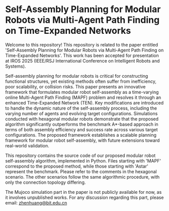 # Self-Assembly Planning for Modular Robots via Multi-Agent Path Finding on Time-Expanded Networks
Welcome to this repository! This repository is related to the paper entitled 'Self-Assembly Planning for Modular Robots via Multi-Agent Path Finding on Time-Expanded Networks'. This work has been accepted for presentation at IROS 2025 (IEEE/RSJ International Conference on Intelligent Robots and Systems).

Self-assembly planning for modular robots is critical for constructing functional structures, yet existing methods often suffer from inefficiency, poor scalability, or collision risks. This paper presents an innovative framework that formulates modular robot self-assembly as a time-varying online Multi-Agent Path Finding (MAPF) problem and resolves it through an enhanced Time-Expanded Network (TEN). Key modifications are introduced to handle the dynamic nature of the self-assembly process, including the varying number of agents and evolving target configurations. Simulations conducted with hexagonal modular robots demonstrate that the proposed algorithm significantly outperforms the benchmark A*-based approach in terms of both assembly efficiency and success rate across various target configurations. The proposed framework establishes a scalable planning framework for modular robot self-assembly, with future extensions toward real-world validation.

This repository contains the source code of our proposed modular robot self-assembly algorithm, implemented in Python. Files starting with 'MAPF' correspond to the proposed method, while those starting with 'Astar' represent the benchmark. Please refer to the comments in the hexagonal scenario. The other scenarios follow the same algorithmic procedure, with only the connection topology differing.

The Mujoco simulation part in the paper is not publicly available for now, as it involves unpublished works. For any discussion regarding this part, please email: zhenhuang@bit.edu.cn
